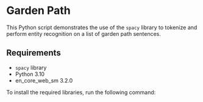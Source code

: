 # Garden Path

This Python script demonstrates the use of the `spacy` library to tokenize and perform entity recognition on a list of garden path sentences. 

## Requirements

- `spacy` library
- Python 3.10
- en_core_web_sm 3.2.0

To install the required libraries, run the following command:



